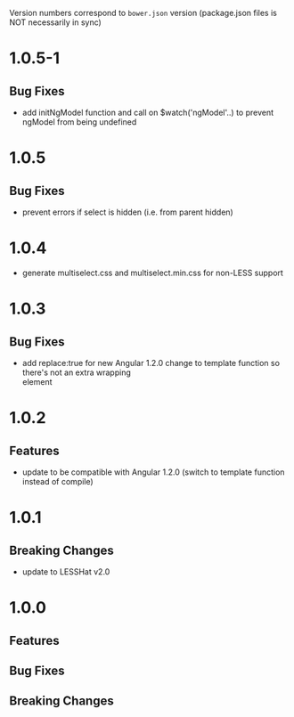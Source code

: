 Version numbers correspond to `bower.json` version (package.json files is NOT necessarily in sync)

# 1.0.5-1
## Bug Fixes
- add initNgModel function and call on $watch('ngModel'..) to prevent ngModel from being undefined

# 1.0.5
## Bug Fixes
- prevent errors if select is hidden (i.e. from parent hidden)


# 1.0.4
- generate multiselect.css and multiselect.min.css for non-LESS support


# 1.0.3
## Bug Fixes
- add replace:true for new Angular 1.2.0 change to template function so there's not an extra wrapping <div> element


# 1.0.2
## Features
- update to be compatible with Angular 1.2.0 (switch to template function instead of compile)

# 1.0.1
## Breaking Changes
- update to LESSHat v2.0

# 1.0.0

## Features
		
## Bug Fixes

## Breaking Changes